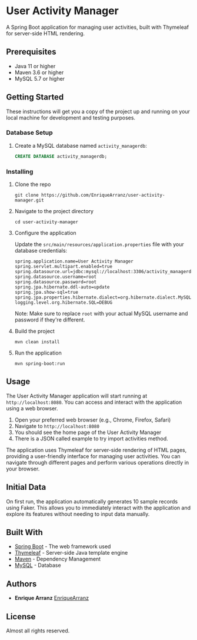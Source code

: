 # User Activity Manager

A Spring Boot application for managing user activities, built with Thymeleaf for server-side HTML rendering.

## Prerequisites

- Java 11 or higher
- Maven 3.6 or higher
- MySQL 5.7 or higher

## Getting Started

These instructions will get you a copy of the project up and running on your local machine for development and testing purposes.

### Database Setup

1. Create a MySQL database named `activity_managerdb`:
   ```sql
   CREATE DATABASE activity_managerdb;
   ```

### Installing

1. Clone the repo
   ```
   git clone https://github.com/EnriqueArranz/user-activity-manager.git
   ```
2. Navigate to the project directory
   ```
   cd user-activity-manager
   ```
3. Configure the application

   Update the `src/main/resources/application.properties` file with your database credentials:

   ```properties
   spring.application.name=User Activity Manager
   spring.servlet.multipart.enabled=true
   spring.datasource.url=jdbc:mysql://localhost:3306/activity_managerdb
   spring.datasource.username=root
   spring.datasource.password=root
   spring.jpa.hibernate.ddl-auto=update
   spring.jpa.show-sql=true
   spring.jpa.properties.hibernate.dialect=org.hibernate.dialect.MySQLDialect
   logging.level.org.hibernate.SQL=DEBUG
   ```

   Note: Make sure to replace `root` with your actual MySQL username and password if they're different.

4. Build the project
   ```
   mvn clean install
   ```
5. Run the application
   ```
   mvn spring-boot:run
   ```

## Usage

The User Activity Manager application will start running at `http://localhost:8080`. You can access and interact with the application using a web browser.

1. Open your preferred web browser (e.g., Chrome, Firefox, Safari)
2. Navigate to `http://localhost:8080`
3. You should see the home page of the User Activity Manager
4. There is a JSON called example to try import activities method.

The application uses Thymeleaf for server-side rendering of HTML pages, providing a user-friendly interface for managing user activities. You can navigate through different pages and perform various operations directly in your browser.

## Initial Data

On first run, the application automatically generates 10 sample records using Faker. This allows you to immediately interact with the application and explore its features without needing to input data manually.


## Built With

* [Spring Boot](https://spring.io/projects/spring-boot) - The web framework used
* [Thymeleaf](https://www.thymeleaf.org/) - Server-side Java template engine
* [Maven](https://maven.apache.org/) - Dependency Management
* [MySQL](https://www.mysql.com/) - Database

## Authors

* **Enrique Arranz**  [EnriqueArranz](https://github.com/EnriqueArranz)

## License

Almost all rights reserved.


